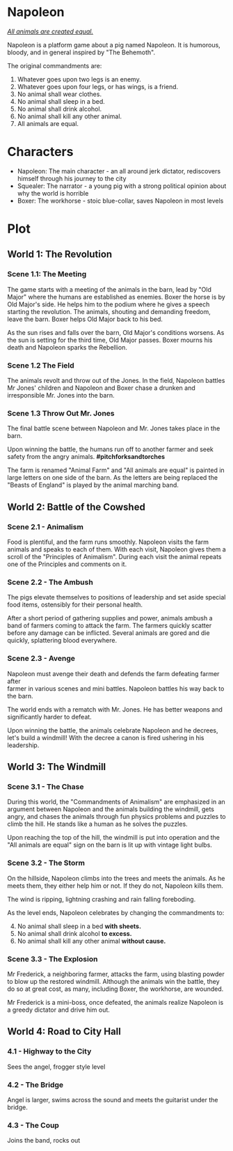 
# Napoleon  
  
*[All animals are created equal.](https://en.wikipedia.org/wiki/Animal_Farm)*  
  
Napoleon is a platform game about a pig named Napoleon. It is humorous, bloody, and in general inspired by "The Behemoth".  
  
  
The original commandments are:  
  
1. Whatever goes upon two legs is an enemy.  
2. Whatever goes upon four legs, or has wings, is a friend.  
3. No animal shall wear clothes.  
4. No animal shall sleep in a bed.  
5. No animal shall drink alcohol.  
6. No animal shall kill any other animal.  
7. All animals are equal.  
  
  
# Characters  
  
* Napoleon: The main character - an all around jerk dictator, rediscovers himself through his journey to the city
* Squealer: The narrator - a young pig with a strong political opinion about why the world is horrible  
* Boxer: The workhorse - stoic blue-collar, saves Napoleon in most levels
  
  
# Plot  
  
## World 1: The Revolution  
  
  
### Scene 1.1: The Meeting  
  
The game starts with a meeting of the animals in the barn, lead by "Old Major" where the humans are established as enemies. Boxer the horse is by Old Major's side. He helps him to the podium where he gives a speech starting the revolution. The animals, shouting and demanding freedom, leave the barn. Boxer helps Old Major back to his bed.  
  
As the sun rises and falls over the barn, Old Major's conditions worsens. As the sun is setting for the third time, Old Major passes. Boxer mourns his death and Napoleon sparks the Rebellion.  
  
  
### Scene 1.2 The Field  
  
The animals revolt and throw out of the Jones.  In the field, Napoleon battles Mr Jones' children and Napoleon and Boxer chase a drunken and irresponsible Mr. Jones into the barn.  
  
  
### Scene 1.3 Throw Out Mr. Jones  
  
The final battle scene between Napoleon and Mr. Jones takes place in the barn.  
  
Upon winning the battle, the humans run off to another farmer and seek safety from the angry animals. **#pitchforksandtorches**  
  
The farm is renamed "Animal Farm" and "All animals are equal" is painted in large letters on one side of the barn. As the letters are being replaced the "Beasts of England" is played by the animal marching band.  
  
  
## World 2: Battle of the Cowshed  
  
  
### Scene 2.1 - Animalism  
  
Food is plentiful, and the farm runs smoothly. Napoleon visits the farm animals and speaks to each of them. With each visit, Napoleon gives them a scroll of the "Principles of Animalism". During each visit the animal repeats one of the Principles and comments on it.  
  
  
### Scene 2.2 - The Ambush  
  
The pigs elevate themselves to positions of leadership and set aside special food items, ostensibly for their personal health.  
  
After a short period of gathering supplies and power, animals ambush a band of farmers coming to attack the farm. The farmers quickly scatter before any damage can be inflicted. Several animals are gored and die quickly, splattering blood everywhere.  
  
  
### Scene 2.3 - Avenge  
  
Napoleon must avenge their death and defends the farm defeating farmer after  
farmer in various scenes and mini battles. Napoleon battles his way back to the barn.  
  
The world ends with a rematch with Mr. Jones. He has better weapons and significantly harder to defeat.  
  
Upon winning the battle, the animals celebrate Napoleon and he decrees, let's build a windmill! With the decree a canon is fired ushering in his leadership.  
  
  
  
  
## World 3: The Windmill  
  
  
### Scene 3.1 - The Chase  
  
During this world, the "Commandments of Animalism" are emphasized in an argument between Napoleon and the animals building the windmill, gets angry, and chases the animals through fun physics problems and puzzles to climb the hill. He stands like a human as he solves the puzzles.  
  
Upon reaching the top of the hill, the windmill is put into operation and the  "All animals are equal" sign on the barn is lit up with vintage light bulbs.  
  
  
### Scene 3.2 - The Storm  
  
On the hillside, Napoleon climbs into the trees and meets the animals. As he meets them, they either help him or not. If they do not, Napoleon kills them.
  
The wind is ripping, lightning crashing and rain falling foreboding.

As the level ends, Napoleon celebrates by changing the commandments to:

4.  No animal shall sleep in a bed  **with sheets.**
5.  No animal shall drink alcohol  **to excess.**
6.  No animal shall kill any other animal  **without cause.**

  
### Scene 3.3 - The Explosion  
  
Mr Frederick, a neighboring farmer, attacks the farm, using blasting powder to blow up the restored windmill. Although the animals win the battle, they do so at great cost, as many, including Boxer, the workhorse, are wounded.  

Mr Frederick is a mini-boss, once defeated, the animals realize Napoleon is a greedy dictator and drive him out. 
  
  
  
## World 4: Road to City Hall  
  
### 4.1 - Highway to the City  
Sees the angel, frogger style level
  
### 4.2 - The Bridge  
Angel is larger, swims across the sound and meets the guitarist under the bridge.
  
### 4.3 - The Coup
Joins the band, rocks out

<!--stackedit_data:
eyJoaXN0b3J5IjpbMTEyNjcxOTgwOSwxNjMzODAzMjA1LC00Nj
YyNjM2OTMsMjA2MjIwNDA0OV19
-->